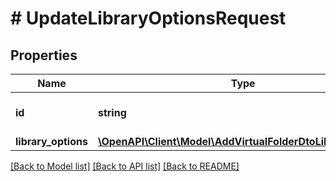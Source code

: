 # # UpdateLibraryOptionsRequest

## Properties

Name | Type | Description | Notes
------------ | ------------- | ------------- | -------------
**id** | **string** | Gets or sets the library item id. | [optional]
**library_options** | [**\OpenAPI\Client\Model\AddVirtualFolderDtoLibraryOptions**](AddVirtualFolderDtoLibraryOptions.md) |  | [optional]

[[Back to Model list]](../../README.md#models) [[Back to API list]](../../README.md#endpoints) [[Back to README]](../../README.md)
